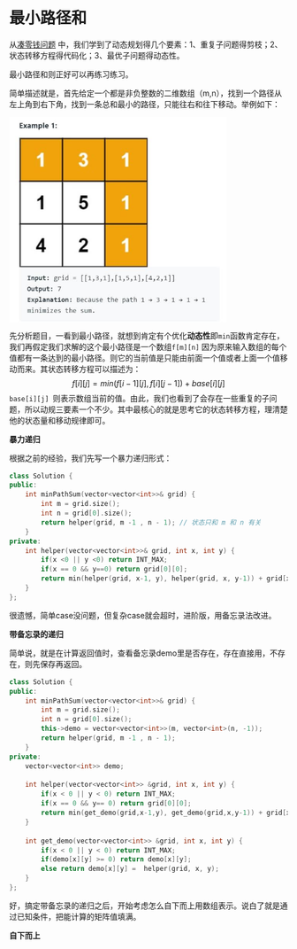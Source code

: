 # 最小路径和

从[凑零钱问题](./凑零钱问题.md) 中，我们学到了动态规划得几个要素：1、重复子问题得剪枝；2、状态转移方程得代码化；3、最优子问题得动态性。

最小路径和则正好可以再练习练习。

简单描述就是，首先给定一个都是非负整数的二维数组（m,n），找到一个路径从左上角到右下角，找到一条总和最小的路径，只能往右和往下移动。举例如下：

<img src="../pics/DynamicPlanning/MinimumPath/1.jpg" style="zoom: 70%;" align=center />

先分析题目，一看到最小路径，就想到肯定有个优化**动态性**即`min`函数肯定存在，我们再假定我们求解的这个最小路径是一个数组`f[m][n]`  因为原来输入数组的每个值都有一条达到的最小路径。则它的当前值是只能由前面一个值或者上面一个值移动而来。其状态转移方程可以描述为：
$$
f[i][j] = min(f[i-1][j], f[i][j-1]) + base[i][j]
$$
`base[i][j] `则表示数组当前的值。由此，我们也看到了会存在一些重复的子问题，所以动规三要素一个不少。其中最核心的就是思考它的状态转移方程，理清楚他的状态量和移动规律即可。

**暴力递归**

根据之前的经验，我们先写一个暴力递归形式：

```cpp
class Solution {
public:
    int minPathSum(vector<vector<int>>& grid) {
        int m = grid.size();
        int n = grid[0].size();
        return helper(grid, m -1 , n - 1); // 状态只和 m 和 n 有关
    }
private:
    int helper(vector<vector<int>>& grid, int x, int y) {
        if(x <0 || y <0) return INT_MAX;
        if(x == 0 && y==0) return grid[0][0];
        return min(helper(grid, x-1, y), helper(grid, x, y-1)) + grid[x][y];
    }
};
```

很遗憾，简单case没问题，但复杂case就会超时，进阶版，用备忘录法改进。

**带备忘录的递归**

简单说，就是在计算返回值时，查看备忘录demo里是否存在，存在直接用，不存在，则先保存再返回。

```cpp
class Solution {
public:
    int minPathSum(vector<vector<int>>& grid) {
        int m = grid.size();
        int n = grid[0].size();
        this->demo = vector<vector<int>>(m, vector<int>(n, -1));
        return helper(grid, m -1 , n - 1);
    }
private:
    vector<vector<int>> demo;
    
    int helper(vector<vector<int>> &grid, int x, int y) {
        if(x < 0 || y < 0) return INT_MAX;
        if(x == 0 && y== 0) return grid[0][0];
        return min(get_demo(grid,x-1,y), get_demo(grid,x,y-1)) + grid[x][y];
    }
    
    int get_demo(vector<vector<int>> &grid, int x, int y) {
        if(x < 0 || y < 0) return INT_MAX;
        if(demo[x][y] >= 0) return demo[x][y];
        else return demo[x][y] =  helper(grid, x, y);
    }
};
```

好，搞定带备忘录的递归之后，开始考虑怎么自下而上用数组表示。说白了就是通过已知条件，把能计算的矩阵值填满。

**自下而上**





